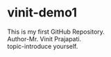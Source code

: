 # vinit-demo1
This is my first GitHub Repository.
<br>
Author-Mr. Vinit Prajapati.
<br>
topic-introduce yourself.

